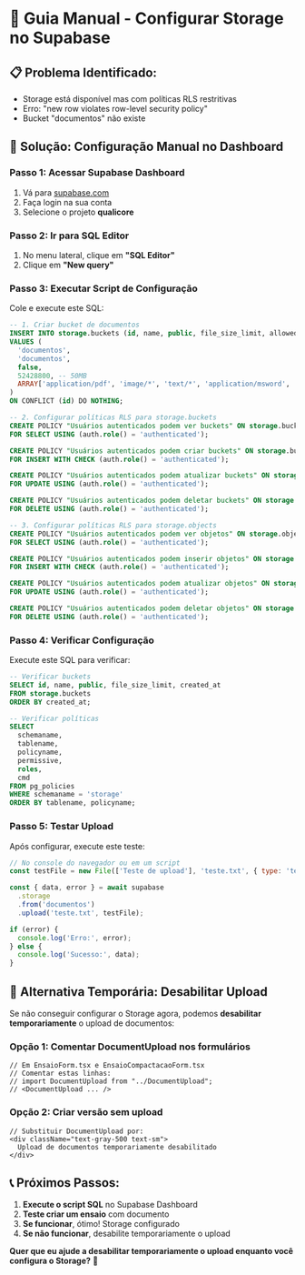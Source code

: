 # 🔧 Guia Manual - Configurar Storage no Supabase

## 📋 **Problema Identificado:**
- Storage está disponível mas com políticas RLS restritivas
- Erro: "new row violates row-level security policy"
- Bucket "documentos" não existe

## 🎯 **Solução: Configuração Manual no Dashboard**

### **Passo 1: Acessar Supabase Dashboard**
1. Vá para [supabase.com](https://supabase.com)
2. Faça login na sua conta
3. Selecione o projeto **qualicore**

### **Passo 2: Ir para SQL Editor**
1. No menu lateral, clique em **"SQL Editor"**
2. Clique em **"New query"**

### **Passo 3: Executar Script de Configuração**
Cole e execute este SQL:

```sql
-- 1. Criar bucket de documentos
INSERT INTO storage.buckets (id, name, public, file_size_limit, allowed_mime_types)
VALUES (
  'documentos',
  'documentos',
  false,
  52428800, -- 50MB
  ARRAY['application/pdf', 'image/*', 'text/*', 'application/msword', 'application/vnd.openxmlformats-officedocument.wordprocessingml.document']
)
ON CONFLICT (id) DO NOTHING;

-- 2. Configurar políticas RLS para storage.buckets
CREATE POLICY "Usuários autenticados podem ver buckets" ON storage.buckets
FOR SELECT USING (auth.role() = 'authenticated');

CREATE POLICY "Usuários autenticados podem criar buckets" ON storage.buckets
FOR INSERT WITH CHECK (auth.role() = 'authenticated');

CREATE POLICY "Usuários autenticados podem atualizar buckets" ON storage.buckets
FOR UPDATE USING (auth.role() = 'authenticated');

CREATE POLICY "Usuários autenticados podem deletar buckets" ON storage.buckets
FOR DELETE USING (auth.role() = 'authenticated');

-- 3. Configurar políticas RLS para storage.objects
CREATE POLICY "Usuários autenticados podem ver objetos" ON storage.objects
FOR SELECT USING (auth.role() = 'authenticated');

CREATE POLICY "Usuários autenticados podem inserir objetos" ON storage.objects
FOR INSERT WITH CHECK (auth.role() = 'authenticated');

CREATE POLICY "Usuários autenticados podem atualizar objetos" ON storage.objects
FOR UPDATE USING (auth.role() = 'authenticated');

CREATE POLICY "Usuários autenticados podem deletar objetos" ON storage.objects
FOR DELETE USING (auth.role() = 'authenticated');
```

### **Passo 4: Verificar Configuração**
Execute este SQL para verificar:

```sql
-- Verificar buckets
SELECT id, name, public, file_size_limit, created_at 
FROM storage.buckets 
ORDER BY created_at;

-- Verificar políticas
SELECT 
  schemaname,
  tablename,
  policyname,
  permissive,
  roles,
  cmd
FROM pg_policies 
WHERE schemaname = 'storage'
ORDER BY tablename, policyname;
```

### **Passo 5: Testar Upload**
Após configurar, execute este teste:

```javascript
// No console do navegador ou em um script
const testFile = new File(['Teste de upload'], 'teste.txt', { type: 'text/plain' });

const { data, error } = await supabase
  .storage
  .from('documentos')
  .upload('teste.txt', testFile);

if (error) {
  console.log('Erro:', error);
} else {
  console.log('Sucesso:', data);
}
```

## 🚀 **Alternativa Temporária: Desabilitar Upload**

Se não conseguir configurar o Storage agora, podemos **desabilitar temporariamente** o upload de documentos:

### **Opção 1: Comentar DocumentUpload nos formulários**
```tsx
// Em EnsaioForm.tsx e EnsaioCompactacaoForm.tsx
// Comentar estas linhas:
// import DocumentUpload from "../DocumentUpload";
// <DocumentUpload ... />
```

### **Opção 2: Criar versão sem upload**
```tsx
// Substituir DocumentUpload por:
<div className="text-gray-500 text-sm">
  Upload de documentos temporariamente desabilitado
</div>
```

## 📞 **Próximos Passos:**

1. **Execute o script SQL** no Supabase Dashboard
2. **Teste criar um ensaio** com documento
3. **Se funcionar**, ótimo! Storage configurado
4. **Se não funcionar**, desabilite temporariamente o upload

**Quer que eu ajude a desabilitar temporariamente o upload enquanto você configura o Storage?** 🤔 